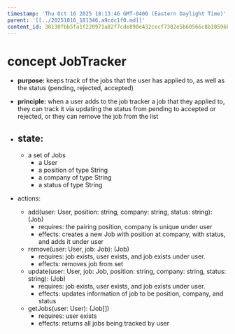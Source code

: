 ```yaml
---
timestamp: 'Thu Oct 16 2025 18:13:46 GMT-0400 (Eastern Daylight Time)'
parent: '[[../20251016_181346.a9cdc1f0.md]]'
content_id: 38130fbb5fa1f220971a82f7cde890e432cecf7382e5b60566c8b10596bda4ed
---
```


# concept JobTracker

* **purpose:** keeps track of the jobs that the user has applied to, as well as the status (pending, rejected, accepted)

* **principle:** when a user adds to the job tracker a job that they applied to, they can  track it via updating the status from pending to accepted or rejected, or they can remove the job from the list

* ## state:
  * a set of Jobs
    * a User
    * a position of type String
    * a company of type String
    * a status of type String

* actions:
  * add(user: User, position: string, company: string, status: string): (Job)
    * requires: the pairing position, company is unique under user
    * effects: creates a new Job with position at company, with status, and adds it under user
  * remove(user: User, job: Job):  (Job)
    * requires: job exists, user exists, and job exists under user.
    * effects: removes job from set
  * update(user: User, job: Job, position: string, company: string, status: string):  (Job)
    * requires: job exists, user exists, and job exists under user.
    * effects: updates information of job to be position, company, and status
  * getJobs(user: User): (Job\[])
    * requires: user exists
    * effects: returns all jobs being tracked by user
